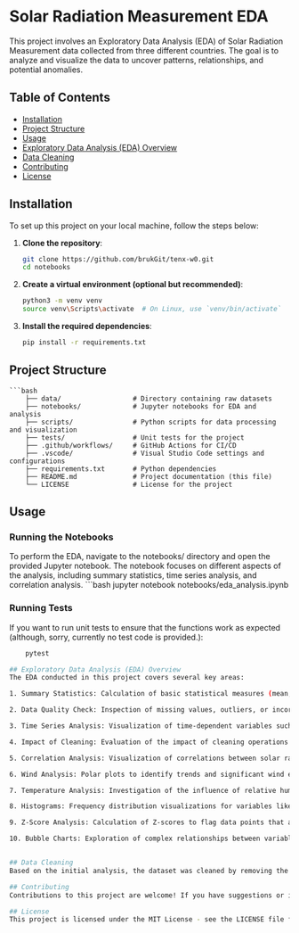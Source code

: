 # Solar Radiation Measurement EDA

This project involves an Exploratory Data Analysis (EDA) of Solar Radiation Measurement data collected from three different countries. The goal is to analyze and visualize the data to uncover patterns, relationships, and potential anomalies.

## Table of Contents

- [Installation](#installation)
- [Project Structure](#project-structure)
- [Usage](#usage)
- [Exploratory Data Analysis (EDA) Overview](#exploratory-data-analysis-eda-overview)
- [Data Cleaning](#data-cleaning)
- [Contributing](#contributing)
- [License](#license)

## Installation

To set up this project on your local machine, follow the steps below:

1. **Clone the repository**:
   ```bash
   git clone https://github.com/brukGit/tenx-w0.git
   cd notebooks

2. **Create a virtual environment (optional but recommended)**:
    ```bash
    python3 -m venv venv
    source venv\Scripts\activate  # On Linux, use `venv/bin/activate`

3. **Install the required dependencies**:
    ```bash
    pip install -r requirements.txt


## Project Structure
    ```bash
        ├── data/                  # Directory containing raw datasets
        ├── notebooks/             # Jupyter notebooks for EDA and analysis
        ├── scripts/               # Python scripts for data processing and visualization
        ├── tests/                 # Unit tests for the project
        ├── .github/workflows/     # GitHub Actions for CI/CD
        ├── .vscode/               # Visual Studio Code settings and configurations
        ├── requirements.txt       # Python dependencies
        ├── README.md              # Project documentation (this file)
        └── LICENSE                # License for the project


## Usage
### Running the Notebooks
To perform the EDA, navigate to the notebooks/ directory and open the provided Jupyter notebook. The notebook focuses on different aspects of the analysis, including summary statistics, time series analysis, and correlation analysis.
    ```bash
    jupyter notebook notebooks/eda_analysis.ipynb

### Running Tests
If you want to run unit tests to ensure that the functions work as expected (although, sorry, currently no test code is provided.):
    
```bash
    pytest

## Exploratory Data Analysis (EDA) Overview
The EDA conducted in this project covers several key areas:

1. Summary Statistics: Calculation of basic statistical measures (mean, median, standard deviation, etc.) for each numeric column to understand the distribution of the data.

2. Data Quality Check: Inspection of missing values, outliers, or incorrect entries, with a focus on columns like GHI, DNI, DHI, and sensor readings (ModA, ModB).

3. Time Series Analysis: Visualization of time-dependent variables such as GHI, DNI, DHI, and ambient temperature (Tamb) to observe patterns, seasonal trends, and anomalies.

4. Impact of Cleaning: Evaluation of the impact of cleaning operations on sensor readings (ModA, ModB) over time.

5. Correlation Analysis: Visualization of correlations between solar radiation components (GHI, DNI, DHI) and temperature measures (TModA, TModB), as well as relationships between wind conditions (WS, WSgust, WD) and solar irradiance.

6. Wind Analysis: Polar plots to identify trends and significant wind events, showing the distribution of wind speed and direction.

7. Temperature Analysis: Investigation of the influence of relative humidity (RH) on temperature readings and solar radiation.

8. Histograms: Frequency distribution visualizations for variables like GHI, DNI, DHI, WS, and temperature metrics.

9. Z-Score Analysis: Calculation of Z-scores to flag data points that are significantly different from the mean.

10. Bubble Charts: Exploration of complex relationships between variables, such as GHI vs. Tamb vs. WS, with bubble size representing an additional variable like RH or BP (Barometric Pressure).


## Data Cleaning
Based on the initial analysis, the dataset was cleaned by removing the column Comments which was identified as having many null values.

## Contributing
Contributions to this project are welcome! If you have suggestions or improvements, feel free to open a pull request or issue on GitHub.

## License
This project is licensed under the MIT License - see the LICENSE file for details.


